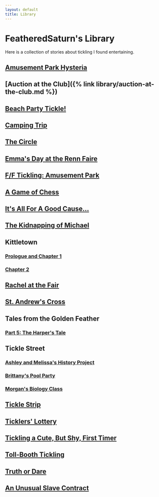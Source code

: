 ```yaml
---
layout: default
title: Library
---
```


# FeatheredSaturn's Library

Here is a collection of stories about tickling I found entertaining.

## [Amusement Park Hysteria](/library/amusement-park-hysteria.html)

## [Auction at the Club]({% link library/auction-at-the-club.md %})

## [Beach Party Tickle!](/library/beach-party-tickle.html)

## [Camping Trip](/library/camping-trip.html)

## [The Circle](/library/circle.html)

## [Emma's Day at the Renn Faire](/library/emmas-day-at-the-renn-faire.html)

## [F/F Tickling: Amusement Park](/library/ff-tickling-amusement-park.html)

## [A Game of Chess](/library/game-of-chess.html)

## [It's All For A Good Cause...](/library/its-all-for-a-good-cause.html)

## [The Kidnapping of Michael](/library/kidnapping-of-michael.html)

## Kittletown

### [Prologue and Chapter 1](/library/kittletown/part-one.html)

### [Chapter 2](/library/kittletown/part-two.html)

## [Rachel at the Fair](/library/rachel-at-the-fair.html)

## [St. Andrew's Cross](/library/st-andrews-cross.html)

## Tales from the Golden Feather

### [Part 5: The Harper's Tale](/library/tales-from-the-golden-feather/harpers-tale.html)

## Tickle Street

### [Ashley and Melissa's History Project](/library/tickle-street/ashley-and-melissas-history-project.html)

### [Brittany's Pool Party](/library/tickle-street/brittanys-pool-party.html)

### [Morgan's Biology Class](/library/tickle-street/morgans-biology-class.html)

## [Tickle Strip](/library/tickle-strip.html)

## [Ticklers' Lottery](/library/ticklers-lottery.html)

## [Tickling a Cute, But Shy, First Timer](/library/tickling-a-cute-but-shy-first-timer.html)

## [Toll-Booth Tickling](/library/toll-booth-tickling.html)

## [Truth or Dare](/library/truth-or-dare.html)

## [An Unusual Slave Contract](/library/unusual-slave-contract.html)